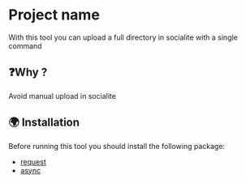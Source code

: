 # Project name

With this tool you can upload a full directory in socialite with a single command

## ❓Why ?

Avoid manual upload in socialite

## :earth_africa: Installation

Before running this tool you should install the following package:
* [request](https://www.npmjs.com/package/request)
* [async](https://www.npmjs.com/package/async)
